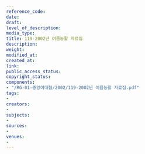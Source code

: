 ```yaml
---
reference_code: 
date: 
draft: 
level_of_description: 
media_type: 
title: 119-2002년 여름농활 자료집
description: 
weight: 
modified_at: 
created_at: 
link: 
public_access_status: 
copyright_status: 
components:
- "/RG-01-중앙여대협/2002/119-2002년 여름농활 자료집.pdf"
tags:
- 
creators:
- 
subjects:
- 
sources:
- 
venues:
- 
---
```

